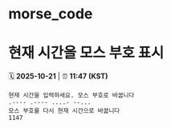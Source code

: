 # morse_code
# 현재 시간을 모스 부호 표시
<!-- MORSE_TIME_START -->
🗓️ **2025-10-21** | ⏰ **11:47 (KST)**

```
현재 시간을 입력하세요. 모스 부호로 바꿉니다
.---- .---- ....- --...
모스 부호를 다시 현재 시간으로 바꿉니다
1147
```
<!-- MORSE_TIME_END -->

